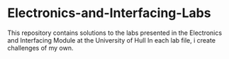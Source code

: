 # Electronics-and-Interfacing-Labs
This repository contains solutions to the labs presented in the Electronics and Interfacing Module at the University of Hull
In each lab file, i create challenges of my own.
